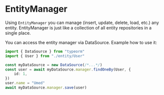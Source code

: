 # EntityManager

Using `EntityManager` you can manage (insert, update, delete, load, etc.) any entity.
EntityManager is just like a collection of all entity repositories in a single place.

You can access the entity manager via DataSource.
Example how to use it:

```typescript
import { DataSource } from "typeorm"
import { User } from "./entity/User"

const myDataSource = new DataSource(/*...*/)
const user = await myDataSource.manager.findOneBy(User, {
    id: 1,
})
user.name = "Umed"
await myDataSource.manager.save(user)
```
